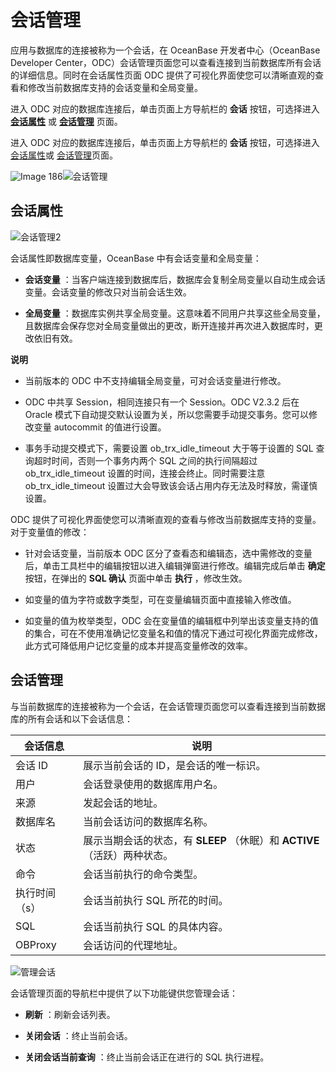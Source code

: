 会话管理 
=========================

应用与数据库的连接被称为一个会话，在 OceanBase 开发者中心（OceanBase Developer Center，ODC）会话管理页面您可以查看连接到当前数据库所有会话的详细信息。同时在会话属性页面 ODC 提供了可视化界面使您可以清晰直观的查看和修改当前数据库支持的会话变量和全局变量。

进入 ODC 对应的数据库连接后，单击页面上方导航栏的 **会话** 按钮，可选择进入 **[会话属性](#xAAwQ)** 或 **[会话管理](#Af4EK)** 页面。

进入 ODC 对应的数据库连接后，单击页面上方导航栏的 **会话** 按钮，可选择进入 [会话属性](#section-y18-ns4-8ix)或 [会话管理](#section-dj2-kc0-90a)页面。

![Image 186](https://help-static-aliyun-doc.aliyuncs.com/assets/img/zh-CN/4639171361/p241371.png)![会话管理](https://help-static-aliyun-doc.aliyuncs.com/assets/img/zh-CN/4439984361/p342621.png)

会话属性 
-------------------------

![会话管理2](https://help-static-aliyun-doc.aliyuncs.com/assets/img/zh-CN/4639171361/p203464.png)

会话属性即数据库变量，OceanBase 中有会话变量和全局变量：

* **会话变量** ：当客户端连接到数据库后，数据库会复制全局变量以自动生成会话变量。会话变量的修改只对当前会话生效。

* **全局变量** ：数据库实例共享全局变量。这意味着不同用户共享这些全局变量，且数据库会保存您对全局变量做出的更改，断开连接并再次进入数据库时，更改依旧有效。



**说明**



* 当前版本的 ODC 中不支持编辑全局变量，可对会话变量进行修改。

  

* ODC 中共享 Session，相同连接只有一个 Session。ODC V2.3.2 后在 Oracle 模式下自动提交默认设置为关，所以您需要手动提交事务。您可以修改变量 autocommit 的值进行设置。

  

* 事务手动提交模式下，需要设置 ob_trx_idle_timeout 大于等于设置的 SQL 查询超时时间，否则一个事务内两个 SQL 之间的执行间隔超过 ob_trx_idle_timeout 设置的时间，连接会终止。同时需要注意 ob_trx_idle_timeout 设置过大会导致该会话占用内存无法及时释放，需谨慎设置。

  




ODC 提供了可视化界面使您可以清晰直观的查看与修改当前数据库支持的变量。对于变量值的修改：

* 针对会话变量，当前版本 ODC 区分了查看态和编辑态，选中需修改的变量后，单击工具栏中的编辑按钮以进入编辑弹窗进行修改。编辑完成后单击 **确定** 按钮，在弹出的 **SQL 确认** 页面中单击 **执行** ，修改生效。

  

* 如变量的值为字符或数字类型，可在变量编辑页面中直接输入修改值。

  

* 如变量的值为枚举类型，ODC 会在变量值的编辑框中列举出该变量支持的值的集合，可在不使用准确记忆变量名和值的情况下通过可视化界面完成修改，此方式可降低用户记忆变量的成本并提高变量修改的效率。

  




会话管理 
-------------------------

与当前数据库的连接被称为一个会话，在会话管理页面您可以查看连接到当前数据库的所有会话和以下会话信息：


|  会话信息   |                        说明                        |
|---------|--------------------------------------------------|
| 会话 ID   | 展示当前会话的 ID，是会话的唯一标识。                             |
| 用户      | 会话登录使用的数据库用户名。                                   |
| 来源      | 发起会话的地址。                                         |
| 数据库名    | 当前会话访问的数据库名称。                                    |
| 状态      | 展示当期会话的状态，有 **SLEEP** （休眠）和 **ACTIVE** （活跃）两种状态。 |
| 命令      | 会话当前执行的命令类型。                                     |
| 执行时间（s） | 会话当前执行 SQL 所花的时间。                                |
| SQL     | 会话当前执行 SQL 的具体内容。                                |
| OBProxy | 会话访问的代理地址。                                       |


![管理会话](https://help-static-aliyun-doc.aliyuncs.com/assets/img/zh-CN/1238140161/p203463.png)

会话管理页面的导航栏中提供了以下功能键供您管理会话：

* **刷新** ：刷新会话列表。

* **关闭会话** ：终止当前会话。

* **关闭会话当前查询** ：终止当前会话正在进行的 SQL 执行进程。



